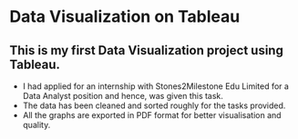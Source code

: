 # Data Visualization on Tableau

## This is my first Data Visualization project using Tableau.

- I had applied for an internship with Stones2Milestone Edu Limited for a Data Analyst position and hence, was given this task.
- The data has been cleaned and sorted roughly for the tasks provided.
- All the graphs are exported in PDF format for better visualisation and quality.
